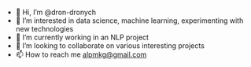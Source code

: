- 👋 Hi, I’m @dron-dronych
- 👀 I’m interested in data science, machine learning, experimenting with new technologies
- 🌱 I’m currently working in an NLP project
- 💞️ I’m looking to collaborate on various interesting projects
- 📫 How to reach me alpmkg@gmail.com

<!---
dron-dronych/dron-dronych is a ✨ special ✨ repository because its `README.md` (this file) appears on your GitHub profile.
You can click the Preview link to take a look at your changes.
--->
